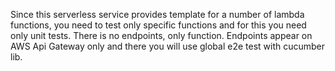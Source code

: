 Since this serverless service provides template for a number of lambda functions, you need to test only specific functions and for this you need only unit tests. There is no endpoints, only function. Endpoints appear on AWS Api Gateway only and there you will use global e2e test with cucumber lib.
